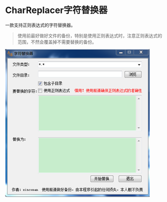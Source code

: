 # CharReplacer字符替换器

一款支持正则表达式的字符替换器。
> 使用前最好做好文件的备份，特别是使用正则表达式时，注意正则表达式的范围，不然会覆盖掉不需要替换的备份。

![image](https://raw.githubusercontent.com/xinconan/xinconan.github.com/master/git_images/charReplacer.png)